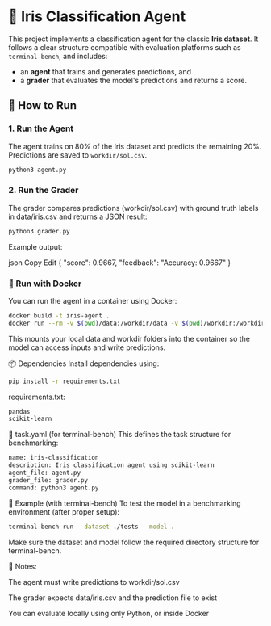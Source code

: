 # 🌸 Iris Classification Agent

This project implements a classification agent for the classic **Iris dataset**. It follows a clear structure compatible with evaluation platforms such as `terminal-bench`, and includes:

- an **agent** that trains and generates predictions, and  
- a **grader** that evaluates the model's predictions and returns a score.

## 🚀 How to Run

### 1. Run the Agent

The agent trains on 80% of the Iris dataset and predicts the remaining 20%. Predictions are saved to `workdir/sol.csv`.

```bash
python3 agent.py
```
### 2. Run the Grader
The grader compares predictions (workdir/sol.csv) with ground truth labels in data/iris.csv and returns a JSON result:

```bash
python3 grader.py
```
Example output:

json
Copy
Edit
{
  "score": 0.9667,
  "feedback": "Accuracy: 0.9667"
}
### 🐳 Run with Docker
You can run the agent in a container using Docker:

```bash
docker build -t iris-agent .
docker run --rm -v $(pwd)/data:/workdir/data -v $(pwd)/workdir:/workdir iris-agent
```
This mounts your local data and workdir folders into the container so the model can access inputs and write predictions.

📦 Dependencies
Install dependencies using:

```bash
pip install -r requirements.txt
```
requirements.txt:

```bash
pandas
scikit-learn
```
📝 task.yaml (for terminal-bench)
This defines the task structure for benchmarking:

```bash
name: iris-classification
description: Iris classification agent using scikit-learn
agent_file: agent.py
grader_file: grader.py
command: python3 agent.py
```
🧪 Example (with terminal-bench)
To test the model in a benchmarking environment (after proper setup):

```bash
terminal-bench run --dataset ./tests --model .
```
Make sure the dataset and model follow the required directory structure for terminal-bench.

🧠 Notes:

The agent must write predictions to workdir/sol.csv

The grader expects data/iris.csv and the prediction file to exist

You can evaluate locally using only Python, or inside Docker

